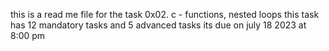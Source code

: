 this is a read me file for the task 0x02. c - functions, nested loops
this task has 12 mandatory tasks and 5 advanced tasks
its due on july 18 2023 at 8:00 pm
